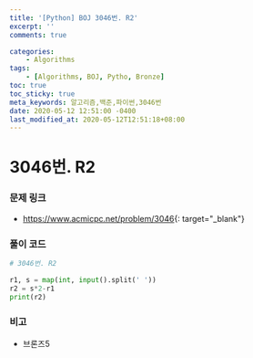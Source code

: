 ```yaml
---
title: '[Python] BOJ 3046번. R2'
excerpt: ''
comments: true

categories:
    - Algorithms
tags:
    - [Algorithms, BOJ, Pytho, Bronze]
toc: true
toc_sticky: true
meta_keywords: 알고리즘,백준,파이썬,3046번
date: 2020-05-12 12:51:00 -0400
last_modified_at: 2020-05-12T12:51:18+08:00
---
```


# 3046번. R2

### 문제 링크

-   <https://www.acmicpc.net/problem/3046>{: target="\_blank"}

### 풀이 코드

```python
# 3046번. R2

r1, s = map(int, input().split(' '))
r2 = s*2-r1
print(r2)
```

### 비고

-   브론즈5
